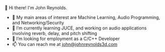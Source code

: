 👋 Hi there! I'm John Reynolds.
- 💞️ My main areas of interest are Machine Learning, Audio Programming, and Networking/Security
- 🌱 I’m currently learning JUCE, and working on audio applications involving reverb, delay, and pitch shifting 
- 👀 I’m looking for employment as a C/C++ Developer
- 📫 You can reach me at john@johnreynolds3d.com
